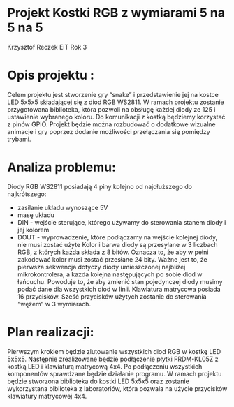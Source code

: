 # Projekt Kostki RGB z wymiarami 5 na 5 na 5
Krzysztof Reczek EiT Rok 3

# Opis projektu :
Celem projektu jest stworzenie gry “snake” i przedstawienie jej na kostce LED 5x5x5
składającej się z diod RGB WS2811. W ramach projektu zostanie przygotowana biblioteka,
która pozwoli na obsługę każdej diody ze 125 i ustawienie wybranego koloru. Do
komunikacji z kostką będziemy korzystać z pinów GPIO. Projekt będzie można rozbudować
o dodatkowe wizualne animacje i gry poprzez dodanie możliwości przełączania się
pomiędzy trybami.

# Analiza problemu:
Diody RGB WS2811 posiadają 4 piny kolejno od najdłuższego do najkrótszego:
- zasilanie układu wynoszące 5V
- masę układu
- DIN - wejście sterujące, którego używamy do sterowania stanem diody i jej kolorem
- DOUT - wyprowadzenie, które podłączamy na wejście kolejnej diody, nie musi zostać
użyte
Kolor i barwa diody są przesyłane w 3 liczbach RGB, z których każda składa z 8 bitów.
Oznacza to, że aby w pełni zakodować kolor musi zostać przesłane 24 bity. Ważne jest to,
że pierwsza sekwencja dotyczy diody umieszczonej najbliżej mikrokontrolera, a każda
kolejna następujących po sobie diod w łańcuchu. Powoduje to, że aby zmienić stan
pojedynczej diody musimy podać dane dla wszystkich diod w linii.
Klawiatura matrycowa posiada 16 przycisków. Sześć przycisków użytych zostanie do sterowania “wężem” w 3
wymiarach.

# Plan realizacji:
Pierwszym krokiem będzie zlutowanie wszystkich diod RGB w kostkę LED 5x5x5.
Następnie zrealizowane będzie podłączenie płytki FRDM-KL05Z z kostką LED i klawiaturą
matrycową 4x4. Po podłączeniu wszystkich komponentów sprawdzane będzie działanie
programu.
W ramach projektu będzie stworzona biblioteka do kostki LED 5x5x5 oraz zostanie
wykorzystana biblioteka z laboratoriów, która pozwala na użycie przycisków klawiatury matrycowej 4x4.
